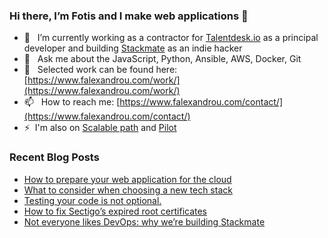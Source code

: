 ### Hi there, I’m Fotis and I make web applications 👋

- 🔭 &nbsp;&nbsp;I’m currently working as a contractor for [Talentdesk.io](https://talentdesk.io) as a principal developer and building [Stackmate](https://stackmate.io) as an indie hacker
- 💬 &nbsp;&nbsp;Ask me about the JavaScript, Python, Ansible, AWS, Docker, Git
- 💼 &nbsp;&nbsp;Selected work can be found here: [https://www.falexandrou.com/work/](https://www.falexandrou.com/work/)
- 📫 &nbsp;&nbsp;How to reach me: [https://www.falexandrou.com/contact/](https://www.falexandrou.com/contact/)
- ⚡&nbsp;&nbsp;I'm also on [Scalable path](https://www.scalablepath.com) and [Pilot](https://pilot.co/)

### Recent Blog Posts

  * [How to prepare your web application for the cloud](https://www.falexandrou.com/2021/02/06/how-to-prepare-your-web-application-for-the-cloud/)
  * [What to consider when choosing a new tech stack](https://www.falexandrou.com/2021/01/26/choosing-the-stack-for-a-new-project/)
  * [Testing your code is not optional.](https://www.falexandrou.com/2020/12/20/testing-your-code/)
  * [How to fix Sectigo’s expired root certificates](https://www.falexandrou.com/2020/05/30/sectigo-expired-root-certificates/)
  * [Not everyone likes DevOps: why we’re building Stackmate](https://www.falexandrou.com/2019/06/20/stackmate-automated-deployments/)
